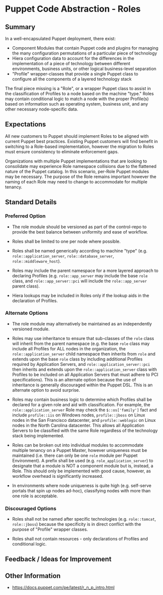 # Puppet Code Abstraction - Roles

## Summary

In a well-encapsulated Puppet deployment, there exist:

* Component Modules that contain Puppet code and plugins for managing the
  many configuration permutations of a particular piece of technology
* Hiera configuration data to account for the differences in the implementation
  of a piece of technology between different environments, business units, or
  other logical business-level separation
* "Profile" wrapper-classes that provide a single Puppet class to configure all
  the components of a layered technology stack

The final piece missing is a "Role", or a wrapper Puppet class to assist in the
classification of Profiles to a node based on the machine "type."  Roles may
contain conditional logic to match a node with the proper Profile(s) based on
information such as operating system, business unit, and any other necessary
node-specific data.


## Expectations

All new customers to Puppet should implement Roles to be aligned
with current Puppet best practices. Existing Puppet customers will
find benefit in switching to a Role-based implementation, however the
migration to Roles must ensure consistency to eliminate enforcement gaps.

Organizations with multiple Puppet implementations that are looking to
consolidate may experience Role namespace collisions due to the flattened
nature of the Puppet catalog. In this scenario, per-Role Puppet modules
may be necessary. The purpose of the Role remains important however the naming
of each Role may need to change to accommodate for multiple tenancy.


## Standard Details

### Preferred Option


* The role module should be versioned as part of the control-repo to provide
  the best balance between uniformity and ease of workflow.

* Roles shall be limited to one per node where possible.

* Roles shall be named generically according to machine "type" (e.g.
  `role::application_server`, `role::database_server`,
  `role::middleware_host`).

* Roles may include the parent namespace for a more layered approach to
  declaring Profiles (e.g. `role::app_server` may include the base `role`
  class, and `role::app_server::pci` will include the `role::app_server`
  parent class).

* Hiera lookups may be included in Roles only if the lookup aids in the declaration
  of Profiles.


### Alternate Options

* The role module may alternatively be maintained as an independently versioned module.

* Roles may use inheritance to ensure that sub-classes of the `role` class
  will inherit from the parent namespace (e.g. the base `role` class may
  include all Profiles for ALL nodes in the organization, the
  `role::application_server` child namespace then inherits from `role` and
  extends upon the base `role` class by including additional Profiles required
  by Application Servers, and `role::application_server::pci` then inherits and
  extends upon the `role::application_server` class with Profiles to be included
  on all Application Servers that must adhere to PCI specifications). This is
  an alternate option because the use of inheritance is generally discouraged
  within the Puppet DSL.  This is an alternate option to avoid surprise.

* Roles may contain business logic to determine which Profiles shall be declared
  for a given role and aid with classification. For example, the
  `role::application_server` Role may check the `$::os['family']` fact and
  include `profile::iis` on Windows nodes, `profile::jboss` on Linux nodes in
  the San Francisco datacenter, and `profile::weblogic` on Linux nodes in the
  North Carolina datacenter. This allows all Application Servers to be
  classified with the same Role regardless of the technology stack being
  implemented.

* Roles can be broken out into individual modules to accommodate multiple
  tenancy on a Puppet Master, however uniqueness must be maintained (i.e. there
  can only be one `role` module per Puppet Environment). A prefix shall be
  used (e.g. `role_application_server`) to designate that a
  module is NOT a component module but is, instead, a Role. This should only
  be implemented with good cause, however, as workflow overhead is significantly increased.

* In environments where node uniqueness is quite high (e.g. self-serve portals that
  spin up nodes ad-hoc), classifying nodes with more than one role is acceptable.


### Discouraged Options

* Roles shall not be named after specific technologies (e.g. `role::tomcat`,
  `role::jboss`) because the specificity is in direct conflict with the purpose
  of "Profile" wrapper classes.

* Roles shall not contain resources - only declarations of Profiles and conditional
  logic.


## Feedback / Ideas for Improvement


## Other Information

* https://docs.puppet.com/pe/latest/r_n_p_intro.html
